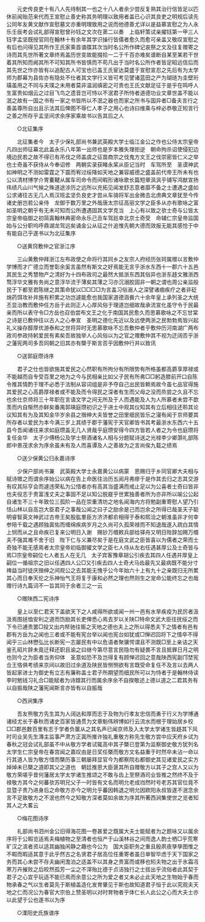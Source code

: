 <!-- { "loadSidebar": true } -->
　　元史传良吏十有八人先待制其一也之十八人者余少尝反复熟其治行信皆足以匹休前闻贻范来代而王宣慰止善史称其务明理以致用者盖已心识其良吏之明规后读先公同年友黄文献作宣慰墓文亦重明理致用之说而他德善尤详以是益慕宣慰之为人永乐壬辰考会试礼部得宣慰曾孙钰之文次在苐二以奏　上临轩策试亲擢钰第一甲三人钰字孟坚既授官同在翰林十有余年其学识操行皆儒者愈久而愈可亲盖又敬叹宣慰之有后也问得见其所作王氏家乘首谱牒其次当时名公所作碑记哀祭之文及往复赠寄之诗而其先世所著文章终焉盖历世变故能掇拾一二于千百亦难矣谱断自某至某若干世着其所知而阙其所不可知其所书皆慎而不苟凡出于当时名公所作者皆足昭远信后而其先世之作亦皆有以追配古人可宝也已盖王氏宦达莫盛于宣慰宣忍之先后有为太学师为郡幕为县佐亦有隐处不仕者其文学行义皆可考见譬诸蓝田之产为瑚琏为圭壁珩璜虽用之不同与夫璞之未用者莫非温润缜密之可贵也王氏文献足征于是乎在鸣呼人生富贵如烟云之过目飞鸟之遗音岂可恃以不泯君子所恃者道德功业文章世盖不能以泯之故有一国之书有一家之书皆所以不泯之器也而家之所书与国异者□备夫言行之善盖尊所自出且示法其后俾图不辱仁人孝子之用心也诗曰维乘与梓必恭敬正矧言行之善之所存乎孟坚间求余序家乘故书以告其后之人 

　　○北征集序 

　　北征集者今　太子少保礼部尚书兼武英殿大学士临江金公之作也公侍太宗皇帝凡四出师征幕北此盖永乐八年第一出师也是岁本雅失理拒逆　朝命拘杀诏使侵犯边境边民若之故不得已有吊伐之师盖虞之征苗商宗之伐鬼方文王之伐崇密皆仁义之举也士奇虽不获侍从今奉诏修　两朝实录获睹永桨从臣记当时　车驾所至　圣谟神武如神明之不测如雷霆之下震而宥过绥降如天地之兼容威德之盛盖前代帝王所未有也公以清材博学介冑櫜鞬从属车司命令而间暇形诸咏歌长篇短章沨沨乎铺写鸿猷宣扬伟绩凡山川气候之殊道途涉历之远所以充拓见闻发舒志意者靡不备之士遭遇之盛如公求诸往古无几人焉汉班孟坚负良史才尝从车骑将军出金微击北虏典文章犹至今传诸史册岂若公亲侍　龙御于数万里之外哉唐太宗征高丽文学之臣多从亦有歌咏之富如圣明之朝乎有无未可知而公所遭遇固其文学克当　上心有以致之欤士奇与公皆太宗皇帝临御之初简寘翰林典密命永乐己丑车驾廵幸北京士奇受　命辅仁宗皇帝监国始与公分职呜呼鼎湖龙驾远矣诵金公从征之什追惟先朝大德而效报无能其感怆于中有能自己乎遂书以为北征集序 

　　○送黄窍敷仲之官浙江序 

　　三山黄敷仲拜浙江左布政使之命将行其同乡之友宗人府经历张珂属赠以言敷仲学博而才广德立而誉彰余奚言虽然有斯文之好焉能无言乎浙水东西十一郡六十五邑其民生之秀慧物产之清好为十四布政司之最然大抵浙东西其俗异也浙东趍文雅浙西骛浮华文雅有务尚之意浮华流于薄矣其薄之习亦沉溺胶固非一朝之谓也周公亲监般民于下都至君陈继之其策命犹以□□□□为言盖习俗溺人之深譬诸痼疾疗之者非砭焇药饵攻补并施有积累之功岂遽能愈也我国家道德涵飬六十余年皇上承列圣之大统丕显治教而敷仲任方岳于此则正人心厚风俗于理道岂细故哉承流宣化虽守令于民最亲而所以表守令□方岳也召伯尝布文王之化于南国其民愈久而思慕歌咏之不忘甘棠之诗是已敷仲往以古人之心奉宣　圣明之德化先近以及远使两浙之民勃勃焉皆兴起礼义操存醇厚优游泰和之世将异时无思慕歌咏不忘吾敷仲者乎敷仲历河南湖广两布政司参政持躬爱民有素矣吾故独举人心风俗以为之官之赠敷仲其不视为迂阔否乎浙之藩宪两司多吾同朝之旧其亦有槩于斯言否乎因敷仲行并以致讯 

　　○送郭庭瓒诗序 

　　君子之仕也皆欲施其爱民之心然职有所拘分有所限势有所格虽都高爵享厚禄或不能越而自专受百里之地为之今与民相亲比如父子民有所弗□□躬造膝前开口自陈令推其情酌于理不必悉于法制从容词组是非予夺自己出民皆赖焉故今虽七品官得施其爱民之心高爵厚禄者或不能及而令得民之深者有生而父母之没而烝尝之久且不忘也余仕京师将三十年职在言语文字之间无所及于人而遇能及人为人所慕者未尝不歆羡而内自惭然亦鲜矣番禺郭瑛庭瓒初识之于进士中观其仪知其有立后相往还聆其论议知其有为及其知金华岁余县之搢绅大夫皆誉之田里细民皆乐之寖有闻于京师要其所存者以爱民为本今满三岁上其绩于郡于藩宪于天官卿皆书其考最浙水东西六十五县今吾闻诸往来求如庭瓒盖无几人贤哉乎庭瓒安得今四方皆若人者之为令也庭瓒将复任金华　太子少傅杨公及学士祭酒诸名人相与分题赋诗送之光禄李少卿灏礼部陈郎中景茂求余为序余虽未有及人而喜谭及人之善故为之言尚俟九载之绩焉 

　　○送少保黄公归永嘉诗序 

　　少保户部尚书兼　武英殿大学士永嘉黄公以病蒙　恩赐归于乡同官卿大夫相与赋诗赠之而谓余序始公以病在告上命医往治历五阅月弗瘳于是作其去归之志其交游有叹其际亨会而遽违荣私为公惜者亦有高其当盛满而戒止足以为公喜者士奇曰皆非也夫役志于贵富浅丈夫之事固不足以知公脱屣乎世累独善者所为亦非所以喻公公起自诸生不三十年致位三孤阶一品在崇重清坊之地名闻海内方将勉副重寄慰人望乃引恬山林以自高岂大臣君子之事哉公闻之曰子之励余是己而岂余之所得已哉圣天子聪明睿智英文神武过古帝王矣股肱羣臣方济济都俞相得于泰和熙洽之朝淮虽非才何幸参陪千载之遇顾独寘佑而缠绵疾病岁月之久尚可久孤荣禄而不知退哉遂入疏白其情上悯而从之且命疾已复来公明日入谢　赐钞万缗敕兵部给驿舟又明日陛辞加赐万缗夫不强其难不舍于旧　陛下仁与义兼尽矣于是在庭文武之臣皆喜以为儒者之荣而士奇独不能无感焉者太宗皇帝初临御擢文学之臣七人侍从左右任遇甚厚公及士奇皆与焉□宗皇帝嗣位七人者五人在无几　太子宾客豫章胡公引疾去其四人任遇并厚皇上嗣位一循祖宗之旧以任遇四人公□又引疾去四人士奇犬马齿最先又最病既不能分寸禆益当时徒庆搢绅之间观公之去其能无愧乎公今年始六十上有九十之亲既归无所累其心而日奉天伦之乐神怡气王将复于康和必然之理也然则生之宠命公能终忘之也哉赠行诗九篇词不一旨其同于余者三之一云 

　　○赠陕西二宪诗序 

　　皇上以至仁君天下盖欲天下之人咸得所欲或闻一州一邑有水旱疾疫为民厉者汲汲焉图拯恤安利之道而饬励其长吏俾悉心焉去岁以关陕□特命文武大臣往抚绥之而下令已逋责罢□投又出内帑驰往赈之天地之德也夫上之所以得悉夫下之情者有邑有郡有方岳为之闻也三者或不能有宪台举以闻也宪台如犹或□惮迟回将下之情卒不得闻乎三山林懋弘比长断宪一志屡民有中以危语者聚骥愕谓且不测既□至上亲诘之天鉴孔昭片辞未竟迁释还职且谕之曰继今第尽意言民隐勿有疑畏不言且抵罪日月之明也则今之为臣者当务仰体　圣意如恐不及岂得复有顾惮迟回之意哉陕西宪副邝埜宪佥王恪俱考绩来京间以故旧过余道及陕民皆恻恻欲有言既受命复任不及言以去两人皆起家进士为御史有立志有廉称盖士君子所期望而细民所可以为恃者于是翰林侍读李时勉钱习礼合□能赋者为诗鏳其行而属余序余不自揆敬述上德以道之二君其务有以自振哉陕之藩宪闻斯言亦皆有以自振哉 

　　○西涧集序 

　　吾友熊敬方先生其为人阔达和厚而志于及物为行孝友忠信而勇于行义为学博通诸经尤长于春秋而诸史百家皆通贯为文章魁伟辨博如行云流水而根于理始居乡校□□郡邑数百里有志于学者负箧从之其名声已闻京师及入太学太学诸生皆趍其下风时司业吴先生漙主监事严肃方正寘所推许独礼重敬方称先生敬方尝中应天府乡试为春秋之冠会试礼部虽不中从敬方学者试辄高中其子槩已登第为监察御史敬方犹列名太学生仁宗皇帝在春宫闻之嘉叹由是日奖任槩而敬方文名益重于时然卒未沾一命以行其道人皆为敬方惜而槩历事三朝屡拜显官今为都察院右都御史其见诸爱民之实方焯焯未已槩之道即其父之道也　朝廷推恩大臣褒其所自赠敬方以其子之宫人又以为敬方荣嗟乎昔何藩居太学太学诸生推颂之不敢与齿上至祭酒司业皆推之然终不及于禄敬方其今之何蕃欤苏明兄父子一时皆有文名而明允老成岿然时号老苏其官位竟不显暨子贵乃进身后之命敬方亦今之明允乎蕃因韩退之明允因欧阳永叔皆遂不泯念余言不足致敬方之不泯也然今之知敬方深者莫如余故为序其所著西涧集使世之览者知其人之大畧云 

　　○梅花图诗序 

　　礼部尚书泗州金公旧得海花图一卷甚爱之既属大夫士能赋者为之题咏又以属余序将于公暇览适焉夫梅植物之至清者也恒产于山溪林谷之间而逸人韵士栖□乎荒寒旷汉之滨者资以适其幽独闲静之趣也今公为　国大臣职务之重且殷夙夜孳孳图惟之不暇而暇适其意于此乎然古之名贤君子居高位任重寄者虽日单智毕虑于天下国家之务而其心未尝不存夫幽闲澹泊之适盖不以其身之贵富而或移也矧夫物之出于氷霜冱寒万卉摧败之后皎然孤芳一尘之不滓殆比德于贞洁独行之士拔出乎流俗者此其契于君子之心宜乎玩适不能已焉而余意公之所为爱之者又未必止此天地之生物始于春而物承春之气以生者莫先于斯植盖造化发育肇见于斯也故知道君子恒于此以究观夫天地之仁而况公为春官大宗伯上赞圣明以对时育物者乎体仁长人此公之心而大夫士亦以此望于公也遂书以为序 

　　○溧阳史氏族谱序 


